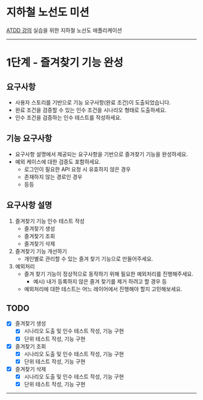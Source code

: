 # 지하철 노선도 미션
[ATDD 강의](https://edu.nextstep.camp/c/R89PYi5H) 실습을 위한 지하철 노선도 애플리케이션

---
# 1단계 - 즐겨찾기 기능 완성

## 요구사항
* 사용자 스토리를 기반으로 기능 요구사항(완료 조건)이 도출되었습니다.
* 완료 조건을 검증할 수 있는 인수 조건을 시나리오 형태로 도출하세요.
* 인수 조건을 검증하는 인수 테스트를 작성하세요.

## 기능 요구사항
* 요구사항 설명에서 제공되는 요구사항을 기반으로 즐겨찾기 기능을 완성하세요.
* 예외 케이스에 대한 검증도 포함하세요.
  * 로그인이 필요한 API 요청 시 유효하지 않은 경우
  * 존재하지 않는 경로인 경우
  * 등등

## 요구사항 설명
1. 즐겨찾기 기능 인수 테스트 작성
   * 즐겨찾기 생성
   * 즐겨찾기 조회
   * 즐겨찾기 삭제
2. 즐겨찾기 기능 개선하기
   * 개인별로 관리할 수 있는 즐겨 찾기 기능으로 만들어주세요.
3. 예외처리
   * 즐겨 찾기 기능이 정상적으로 동작하기 위해 필요한 예외처리를 진행해주세요.
     * 예시) 내가 등록하지 않은 즐겨 찾기를 제거 하려고 할 경우 등
   * 예외처리에 대한 테스트는 어느 레이어에서 진행해야 할지 고민해보세요.

## TODO
* [X] 즐겨찾기 생성
    * [X] 시나리오 도출 및 인수 테스트 작성, 기능 구현
    * [X] 단위 테스트 작성, 기능 구현
* [X] 즐겨찾기 조회
    * [X] 시나리오 도출 및 인수 테스트 작성, 기능 구현
    * [X] 단위 테스트 작성, 기능 구현
* [X] 즐겨찾기 삭제
    * [X] 시나리오 도출 및 인수 테스트 작성, 기능 구현
    * [X] 단위 테스트 작성, 기능 구현
---
